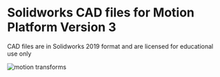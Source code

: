 # Solidworks CAD files for Motion Platform Version 3
CAD files are in Solidworks 2019 format and are licensed for educational use only


![motion transforms](https://github.com/michaelmargolis/MdxMotionPlatformV3/blob/master/Docs/Platform_Animation_multiview.gif)


